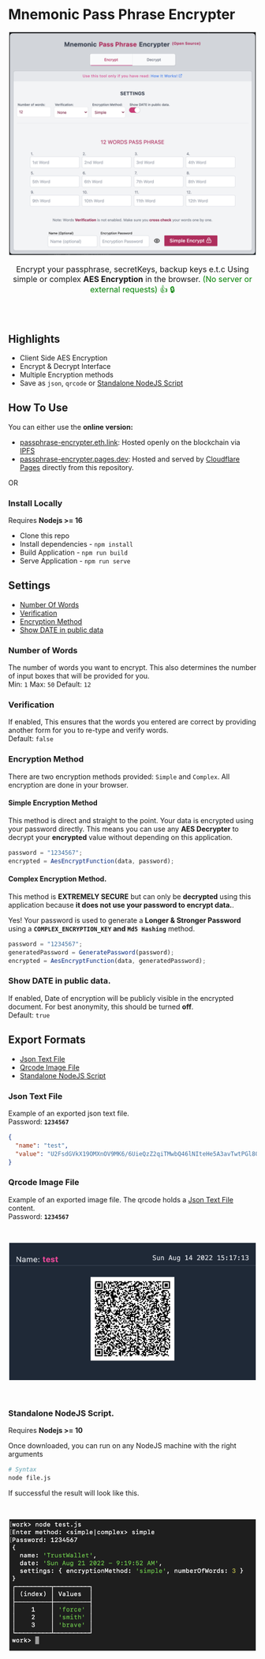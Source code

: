 # Mnemonic Pass Phrase Encrypter

<p align="center">
  <img width="500" src="./about/mppe.png"/>
</p>

<p align="center" style="font-size: 16px; font-weight: medium; margin-bottom: 25px">
Encrypt your  passphrase, secretKeys, backup keys e.t.c Using simple or complex <b>AES Encryption</b> in the browser. <span style="color: green">(No server or external requests) 👍 🔒 <span>
</p>
<br>

## Highlights

- Client Side AES Encryption
- Encrypt & Decrypt Interface
- Multiple Encryption methods
- Save as `json`, `qrcode` or [Standalone NodeJS Script](#standalone-nodejs-script)

## How To Use

You can either use the **online version:**

- [passphrase-encrypter.eth.link](https://passphrase-encrypter.eth.link): Hosted openly on the blockchain via [IPFS](https://ipfs.io)
- [passphrase-encrypter.pages.dev](https://passphrase-encrypter.pages.dev): Hosted and served by [Cloudflare Pages](https://pages.cloudflare.com/) directly from this repository.

OR

### Install Locally

Requires **Nodejs >= 16**

- Clone this repo
- Install dependencies - `npm install`
- Build Application - `npm run build`
- Serve Application - `npm run serve`

## Settings

- [Number Of Words](#number-of-words)
- [Verification](#verification)
- [Encryption Method](#encryption-method)
- [Show DATE in public data](#show-date-in-public-data)

### Number of Words

The number of words you want to encrypt. This also determines the number of input boxes that will be provided for you.
<br>
Min: `1` Max: `50` Default: `12`

### Verification

If enabled, This ensures that the words you entered are correct by providing another form for you to re-type and verify words.
<br>
Default: `false`

### Encryption Method

There are two encryption methods provided: `Simple` and `Complex`.
All encryption are done in your browser.

#### Simple Encryption Method

This method is direct and straight to the point. Your data is encrypted using your password directly. This means you can use any **AES Decrypter** to decrypt your **encrypted** value without depending on this application.

```js
password = "1234567";
encrypted = AesEncryptFunction(data, password);
```

#### Complex Encryption Method.

This method is **EXTREMELY SECURE** but can only be **decrypted** using this application because **it does not use your password to encrypt data.**.

Yes! Your password is used to generate a **Longer & Stronger Password** using a **`COMPLEX_ENCRYPTION_KEY` and `Md5 Hashing`** method.

```js
password = "1234567";
generatedPassword = GeneratePassword(password);
encrypted = AesEncryptFunction(data, generatedPassword);
```

### Show DATE in public data.

If enabled, Date of encryption will be publicly visible in the encrypted document. For best anonymity, this should be turned **off**.
<br>
Default: `true`

## Export Formats

- [Json Text File](#json-text-file)
- [Qrcode Image File](#qrcode-image-file)
- [Standalone NodeJS Script](#standalone-nodejs-script)

### Json Text File

Example of an exported json text file.
<br>
Password: **`1234567`**

```json
{
  "name": "test",
  "value": "U2FsdGVkX19OMXnOV9MK6/6UieQzZ2qiTMwbQ46lNIteHe5A3avTwtPGl803Ofeni2Nfw5ABl+NJ8DWR3+XMGo73ww4hCcctWfMahlds6oT14PVTCiSAhNWR54M5MKim0zqMKzu13bBnfkx8RUlJI/2oz+DbKDN2aoiGVXVolS9BMwhKUvA3v4FMq1hUu2tk"
}
```

### Qrcode Image File

Example of an exported image file. The qrcode holds a [Json Text File](#json-text-file) content.
<br>
Password: **`1234567`**

<br>
<p align="center" style="border-radius: 20px">
  <img width="500" src="./about/test.png"/>
</p>
<br>

### Standalone NodeJS Script.

Requires **Nodejs >= 10**

Once downloaded, you can run on any NodeJS machine with the right arguments

```sh
# Syntax
node file.js
```

If successful the result will look like this.

<br>

<p align="center" style="border-radius: 20px">
  <img width="500" src="./about/test-cli.png"/>
</p>
<br>
